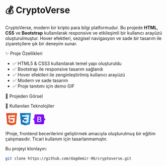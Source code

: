 # 💰 CryptoVerse

CryptoVerse, modern bir kripto para bilgi platformudur. Bu projede **HTML**, **CSS** ve **Bootstrap** kullanılarak responsive ve etkileşimli bir kullanıcı arayüzü oluşturulmuştur. Hover efektleri, sezgisel navigasyon ve sade bir tasarım ile ziyaretçilere şık bir deneyim sunar.

✨ Proje Özellikleri

- ✅ HTML5 & CSS3 kullanılarak temel yapı oluşturuldu
- ✅ Bootstrap ile responsive tasarım sağlandı
- ✅ Hover efektleri ile zenginleştirilmiş kullanıcı arayüzü
- ✅ Modern ve sade tasarım
- ✅ Proje tanıtımı için demo GIF

📸 Projeden Görsel

🚀 Kullanılan Teknolojiler

<div align="left">
  <img src="https://raw.githubusercontent.com/devicons/devicon/master/icons/html5/html5-original.svg" alt="html" width="40" height="40"/>
  <img src="https://raw.githubusercontent.com/devicons/devicon/master/icons/css3/css3-original.svg" alt="css" width="40" height="40"/>
  <img src="https://raw.githubusercontent.com/devicons/devicon/master/icons/bootstrap/bootstrap-original.svg" alt="bootstrap" width="40" height="40"/>
</div>

!Proje, frontend becerilerimi geliştirmek amacıyla oluşturulmuş bir eğitim çalışmasıdır. Ticari kullanım için tasarlanmamıştır.

Bu projeyi klonlayın:
```bash
git clone https://github.com/dagdemir-96/cryptoverse.git
